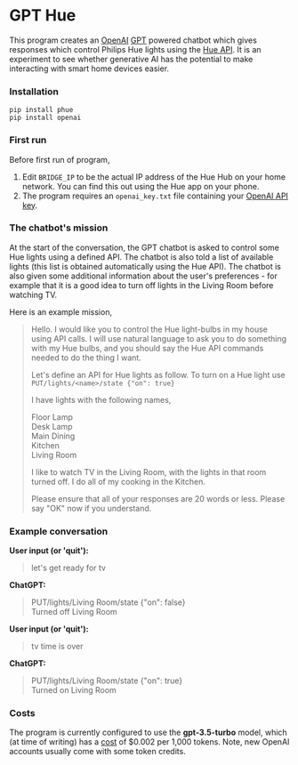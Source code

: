 # GPT Hue
This program creates an [OpenAI](https://openai.com/) [GPT](https://en.wikipedia.org/wiki/Generative_pre-trained_transformer) powered chatbot which gives responses which control Philips Hue lights using the [Hue API](https://github.com/studioimaginaire/phue). It is an experiment to see whether generative AI has the potential to make interacting with smart home devices easier.

### Installation
```commandline
pip install phue
pip install openai
```
### First run
Before first run of program,
1. Edit `BRIDGE_IP` to be the actual IP address of the Hue Hub on your home network. You can find this out using the Hue app on your phone.
2. The program requires an `openai_key.txt` file containing your [OpenAI API key](https://platform.openai.com/account/api-keys).

### The chatbot's mission
At the start of the conversation, the GPT chatbot is asked to control some Hue lights using a defined API. The chatbot is also told a list of available lights (this list is obtained automatically using the Hue API). The chatbot is also given some additional information about the user's preferences - for example that it is a good idea to turn off lights in the Living Room before watching TV.

Here is an example mission,

> Hello.
> I would like you to control the Hue light-bulbs in my house using API calls.
> I will use natural language to ask you to do something with my Hue bulbs, and you should say the Hue API commands needed to do the thing I want.
>
> Let's define an API for Hue lights as follow. To turn on a Hue light use `PUT/lights/<name>/state {"on": true}`
>
> I have lights with the following names,
> 
> Floor Lamp\
> Desk Lamp\
> Main Dining\
> Kitchen\
> Living Room
>
> I like to watch TV in the Living Room, with the lights in that room turned off. I do all of my cooking in the Kitchen.
>
> Please ensure that all of your responses are 20 words or less. 
> Please say "OK" now if you understand.


### Example conversation
**User input (or 'quit'):** 
>let's get ready for tv

**ChatGPT:**
> PUT/lights/Living Room/state {"on": false}\
> Turned off Living Room

**User input (or 'quit'):**
> tv time is over

**ChatGPT:**
> PUT/lights/Living Room/state {"on": true}\
> Turned on Living Room

### Costs
The program is currently configured to use the **gpt-3.5-turbo** model, which (at time of writing) has a [cost](https://openai.com/pricing) of $0.002 per 1,000 tokens. Note, new OpenAI accounts usually come with some token credits.
